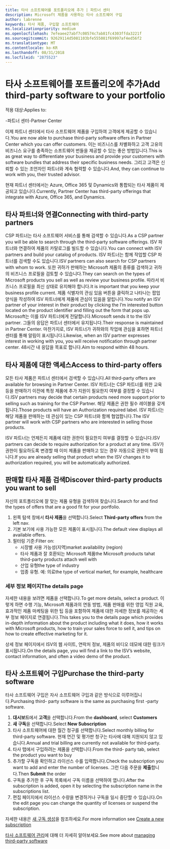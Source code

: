 ```yaml
---
title: 타사 소프트웨어를 포트폴리오에 추가 | 파트너 센터
description: Microsoft 제품을 사용하는 타사 소프트웨어 구입
author: labrenne
keywords: 타사 제품, 구입할 소프트웨어
ms.localizationpriority: medium
ms.openlocfilehash: 7efeaee27abf7c08574c7ab81fc4303ffda3221f
ms.sourcegitcommit: 92629114d5081103bfe555081f69997af4ed56f2
ms.translationtype: MT
ms.contentlocale: ko-KR
ms.lasthandoff: 08/31/2018
ms.locfileid: "2875523"
---
```

# <a name="add-third-party-software-to-your-portfolio"></a><span data-ttu-id="3b8a8-104">타사 소프트웨어를 포트폴리오에 추가</span><span class="sxs-lookup"><span data-stu-id="3b8a8-104">Add third-party software to your portfolio</span></span>

<span data-ttu-id="3b8a8-105">적용 대상:</span><span class="sxs-lookup"><span data-stu-id="3b8a8-105">Applies to:</span></span>

<span data-ttu-id="3b8a8-106">-파트너 센터</span><span class="sxs-lookup"><span data-stu-id="3b8a8-106">-Partner Center</span></span>

<span data-ttu-id="3b8a8-107">이제 파트너 센터에서 타사 소프트웨어 제품을 구입하여 고객에게 제공할 수 있습니다.</span><span class="sxs-lookup"><span data-stu-id="3b8a8-107">You are now able to purchase third-party software offers in Partner Center which you can offer customers.</span></span> <span data-ttu-id="3b8a8-108">이는 비즈니스를 차별화하고 고객 고유의 비즈니스 요구를 충족하는 소프트웨어 번들을 제공할 수 있는 좋은 방법입니다.</span><span class="sxs-lookup"><span data-stu-id="3b8a8-108">This is as great way to differentiate your business and provide your customers with software bundles that address their specific business needs.</span></span> <span data-ttu-id="3b8a8-109">그리고 고객은 신뢰할 수 있는 조언자인 파트너와 계속 협력할 수 있습니다.</span><span class="sxs-lookup"><span data-stu-id="3b8a8-109">And, they can continue to work with you, their trusted advisor.</span></span>

<span data-ttu-id="3b8a8-110">현재 파트너 센터에서는 Azure, Office 365 및 Dynamics와 통합되는 타사 제품이 제공되고 있습니다.</span><span class="sxs-lookup"><span data-stu-id="3b8a8-110">Currently, Partner Center has third-party offerings that integrate with Azure, Office 365, and Dynamics.</span></span> 

## <a name="connecting-with-third-party-partners"></a><span data-ttu-id="3b8a8-111">타사 파트너와 연결</span><span class="sxs-lookup"><span data-stu-id="3b8a8-111">Connecting with third-party partners</span></span>
 
<span data-ttu-id="3b8a8-112">CSP 파트너는 타사 소프트웨어 서비스를 통해 검색할 수 있습니다.</span><span class="sxs-lookup"><span data-stu-id="3b8a8-112">As a CSP partner you will be able to search through the third-party software offerings.</span></span> <span data-ttu-id="3b8a8-113">ISV 파트너와 연결하여 제품의 카탈로그를 빌드할 수 있습니다.</span><span class="sxs-lookup"><span data-stu-id="3b8a8-113">You can connect with ISV partners and build your catalog of products.</span></span> <span data-ttu-id="3b8a8-114">ISV 파트너는 함께 작업할 CSP 파트너를 검색할 수도 있습니다.</span><span class="sxs-lookup"><span data-stu-id="3b8a8-114">ISV partners can also search for CSP partners with whom to work.</span></span> <span data-ttu-id="3b8a8-115">또한 귀하가 판매하는 Microsoft 제품의 종류를 검색하고 귀하의 비즈니스 프로필을 검토할 수 있습니다.</span><span class="sxs-lookup"><span data-stu-id="3b8a8-115">They can search on the types of Microsoft products you sell as well as review your business profile.</span></span> <span data-ttu-id="3b8a8-116">따라서 비즈니스 프로필을 최신 상태로 유지해야 합니다.</span><span class="sxs-lookup"><span data-stu-id="3b8a8-116">It is important that you keep your business profile current.</span></span> <span data-ttu-id="3b8a8-117">제품 식별자의 관심 있음 버튼을 클릭하고 나타나는 팝업 양식을 작성하여 ISV 파트너에게 제품에 관심이 있음을 알립니다.</span><span class="sxs-lookup"><span data-stu-id="3b8a8-117">You notify an ISV partner of your interest in their product by clicking the I’m interested button located on the product identifier and filling out the form that pops up.</span></span> <span data-ttu-id="3b8a8-118">Microsoft는 이를 ISV 파트너에게 전달합니다.</span><span class="sxs-lookup"><span data-stu-id="3b8a8-118">Microsoft sends it to the ISV partner.</span></span> <span data-ttu-id="3b8a8-119">그들의 응답은 파트너 센터에서 유지됩니다.</span><span class="sxs-lookup"><span data-stu-id="3b8a8-119">Their response is maintained in Partner Center.</span></span> <span data-ttu-id="3b8a8-120">마찬가지로, ISV 파트너가 귀하와의 작업에 관심을 표하면 파트너 센터를 통해 알림이 표시됩니다.</span><span class="sxs-lookup"><span data-stu-id="3b8a8-120">Likewise, when an ISV partner expresses interest in working with you, you will receive notification through partner center.</span></span> <span data-ttu-id="3b8a8-121">48시간 내 응답을 목표로 합니다.</span><span class="sxs-lookup"><span data-stu-id="3b8a8-121">Aim to respond within 48 hours.</span></span>

## <a name="access-to-third-party-offers"></a><span data-ttu-id="3b8a8-122">타사 제품에 대한 액세스</span><span class="sxs-lookup"><span data-stu-id="3b8a8-122">Access to third-party offers</span></span>

<span data-ttu-id="3b8a8-123">모든 타사 제품은 파트너 센터에서 검색할 수 있습니다.</span><span class="sxs-lookup"><span data-stu-id="3b8a8-123">All third-party offers are available for browsing in Partner Center.</span></span> <span data-ttu-id="3b8a8-124">ISV 파트너는 CSP 파트너를 위한 교육 등을 판매하기 이전에 특정 제품에 추가 지원이 필요한지 여부를 결정할 수 있습니다.</span><span class="sxs-lookup"><span data-stu-id="3b8a8-124">ISV partners may decide that certain products need more support prior to selling such as training for the CSP Partner.</span></span> <span data-ttu-id="3b8a8-125">해당 제품은 권한 필수 레이블을 갖게 됩니다.</span><span class="sxs-lookup"><span data-stu-id="3b8a8-125">Those products will have an Authorization required label.</span></span> <span data-ttu-id="3b8a8-126">ISV 파트너는 해당 제품을 판매하는 데 관심이 있는 CSP 파트너와 함께 협업합니다.</span><span class="sxs-lookup"><span data-stu-id="3b8a8-126">The ISV partner will work with CSP partners who are interested in selling those products.</span></span> 

<span data-ttu-id="3b8a8-127">ISV 파트너는 언제든지 제품에 대한 권한이 필요한지 여부를 결정할 수 있습니다.</span><span class="sxs-lookup"><span data-stu-id="3b8a8-127">ISV partners can decide to require authorization for a product at any time.</span></span> <span data-ttu-id="3b8a8-128">ISV가 권한이 필요하도록 변경할 때 이미 제품을 판매하고 있는 경우 자동으로 권한이 부여 됩니다.</span><span class="sxs-lookup"><span data-stu-id="3b8a8-128">If you are already selling that product when the ISV changes it to authorization required, you will be automatically authorized.</span></span>

## <a name="discover-third-party-products-you-want-to-sell"></a><span data-ttu-id="3b8a8-129">판매할 타사 제품 검색</span><span class="sxs-lookup"><span data-stu-id="3b8a8-129">Discover third-party products you want to sell</span></span>

<span data-ttu-id="3b8a8-130">자신의 포트폴리오에 잘 맞는 제품 유형을 검색하여 찾습니다.</span><span class="sxs-lookup"><span data-stu-id="3b8a8-130">Search for and find the types of offers that are a good fit for your portfolio.</span></span> 

1. <span data-ttu-id="3b8a8-131">왼쪽 탐색 창에서 **타사 제품**을 선택합니다.</span><span class="sxs-lookup"><span data-stu-id="3b8a8-131">Select **Third-party offers** from the left nav.</span></span>
2. <span data-ttu-id="3b8a8-132">기본 보기에 사용 가능한 모든 제품이 표시됩니다.</span><span class="sxs-lookup"><span data-stu-id="3b8a8-132">The default view displays all available offers.</span></span>
3. <span data-ttu-id="3b8a8-133">필터링 기준:</span><span class="sxs-lookup"><span data-stu-id="3b8a8-133">Filter on:</span></span>
    - <span data-ttu-id="3b8a8-134">시장별 사용 가능성(지역)</span><span class="sxs-lookup"><span data-stu-id="3b8a8-134">market availability (region)</span></span>
    - <span data-ttu-id="3b8a8-135">타사 제품과 잘 호환되는 Microsoft 제품</span><span class="sxs-lookup"><span data-stu-id="3b8a8-135">the Microsoft products tahat third-party products attach well with</span></span>
    - <span data-ttu-id="3b8a8-136">산업 유형</span><span class="sxs-lookup"><span data-stu-id="3b8a8-136">the type of industry</span></span>
    - <span data-ttu-id="3b8a8-137">업종 유형. 예: 의료</span><span class="sxs-lookup"><span data-stu-id="3b8a8-137">the type of vertical market, for example, healthcare</span></span>

### <a name="the-details-page"></a><span data-ttu-id="3b8a8-138">세부 정보 페이지</span><span class="sxs-lookup"><span data-stu-id="3b8a8-138">The details page</span></span>

<span data-ttu-id="3b8a8-139">자세한 내용을 보려면 제품을 선택합니다.</span><span class="sxs-lookup"><span data-stu-id="3b8a8-139">To get more details, select a product.</span></span> <span data-ttu-id="3b8a8-140">이렇게 하면 수행 기능, Microsoft 제품과의 연동 방법, 제품 판매를 위한 영업 직원 교육, 효과적인 제품 마케팅을 위한 팁 등을 포함하여 제품에 대한 자세한 정보를 제공하는 세부 정보 페이지로 연결됩니다.</span><span class="sxs-lookup"><span data-stu-id="3b8a8-140">This takes you to the details page which provides in-depth information about the product including what it does, how it works with Microsoft products, how to train your sales force to sell it, and tips on how to create effective marketing for it.</span></span>

<span data-ttu-id="3b8a8-141">상세 정보 페이지에서 ISV의 웹 사이트, 연락처 정보, 제품의 비디오 데모에 대한 링크가 표시됩니다.</span><span class="sxs-lookup"><span data-stu-id="3b8a8-141">On the details page, you will find a link to the ISV’s website, contact information, and often a video demo of the product.</span></span> 

## <a name="purchase-the-third-party-software"></a><span data-ttu-id="3b8a8-142">타사 소프트웨어 구입</span><span class="sxs-lookup"><span data-stu-id="3b8a8-142">Purchase the third-party software</span></span>

<span data-ttu-id="3b8a8-143">타사 소프트웨어 구입은 자사 소프트웨어 구입과 같은 방식으로 이루어집니다.</span><span class="sxs-lookup"><span data-stu-id="3b8a8-143">Purchasing third- party software is the same as purchasing first -party software.</span></span> 

1. <span data-ttu-id="3b8a8-144">**대시보드**에서 **고객**을 선택합니다.</span><span class="sxs-lookup"><span data-stu-id="3b8a8-144">From the **dashboard**, select **Customers**</span></span>
2. <span data-ttu-id="3b8a8-145">**새 구독**을 선택합니다.</span><span class="sxs-lookup"><span data-stu-id="3b8a8-145">Select **New Subscription**</span></span>
3. <span data-ttu-id="3b8a8-146">타사 소프트웨어에 대한 월간 청구를 선택합니다.</span><span class="sxs-lookup"><span data-stu-id="3b8a8-146">Select monthly billing for third-party software.</span></span> <span data-ttu-id="3b8a8-147">현재 연간 및 평가판 청구는 타사에 대해 지원되지 않고 있습니다.</span><span class="sxs-lookup"><span data-stu-id="3b8a8-147">Annual and trial billing are currently not available for third-party.</span></span>
4. <span data-ttu-id="3b8a8-148">타사 탭에서 구입하려는 제품을 선택합니다.</span><span class="sxs-lookup"><span data-stu-id="3b8a8-148">From the third- party tab, select the product you want to buy</span></span>
5. <span data-ttu-id="3b8a8-149">추가할 구독을 확인하고 라이선스 수를 입력합니다.</span><span class="sxs-lookup"><span data-stu-id="3b8a8-149">Check the subscription you want to add and enter the number of licenses.</span></span> <span data-ttu-id="3b8a8-150">그런 다음 주문을 **제출**합니다.</span><span class="sxs-lookup"><span data-stu-id="3b8a8-150">Then **Submit** the order</span></span>
6. <span data-ttu-id="3b8a8-151">구독을 추가한 후 구독 목록에서 구독 이름을 선택하여 엽니다.</span><span class="sxs-lookup"><span data-stu-id="3b8a8-151">After the subscription is added, open it by selecting the subscription name in the subscriptions list.</span></span>
7. <span data-ttu-id="3b8a8-152">편집 페이지에서 라이선스 수량을 변경하거나 구독을 일시 중단할 수 있습니다.</span><span class="sxs-lookup"><span data-stu-id="3b8a8-152">On the edit page you can change the quantity of licenses or suspend the subscription.</span></span>

<span data-ttu-id="3b8a8-153">자세한 내용은 [새 구독 생성](create-a-new-subscription.md)을 참조하세요.</span><span class="sxs-lookup"><span data-stu-id="3b8a8-153">For more information see [Create a new subscription](create-a-new-subscription.md)</span></span>

<span data-ttu-id="3b8a8-154">[타사 소프트웨어 관리](third-party-help.md)에 대해 더 자세히 알아보세요.</span><span class="sxs-lookup"><span data-stu-id="3b8a8-154">See more about [managing third-party software](third-party-help.md)</span></span>  